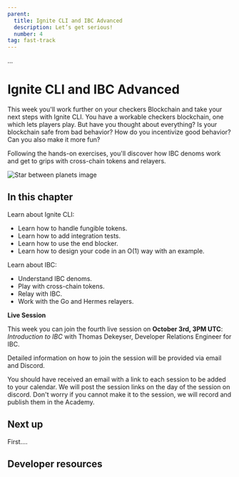 ```yaml
---
parent:
  title: Ignite CLI and IBC Advanced
  description: Let’s get serious!
  number: 4
tag: fast-track
---
```


<div class="tm-overline tm-rf-1 tm-lh-title tm-medium tm-muted">...</div>
<h1 class="mt-4 mb-6">Ignite CLI and IBC Advanced</h1>

This week you'll work further on your checkers Blockchain and take your next steps with Ignite CLI. You have a workable checkers blockchain, one which lets players play. But have you thought about everything? Is your blockchain safe from bad behavior? How do you incentivize good behavior? Can you also make it more fun?

Following the hands-on exercises, you'll discover how IBC denoms work and get to grips with cross-chain tokens and relayers.


![Star between planets image](/planet-collection.svg)

## In this chapter

<HighlightBox type="learning">

Learn about Ignite CLI:
* Learn how to handle fungible tokens.
* Learn how to add integration tests.
* Learn how to use the end blocker.
* Learn how to design your code in an O(1) way with an example.

Learn about IBC:
* Understand IBC denoms.
* Play with cross-chain tokens.
* Relay with IBC.
* Work with the Go and Hermes relayers.


</HighlightBox>

**Live Session**

This week you can join the fourth live session on **October 3rd, 3PM UTC**: _Introduction to IBC_ with Thomas Dekeyser, Developer Relations Engineer for IBC.

Detailed information on how to join the session will be provided via email and Discord.

You should have received an email with a link to each session to be added to your calendar. We will post the session links on the day of the session on discord. Don't worry if you cannot make it to the session, we will record and publish them in the Academy.


## Next up

First....

## Developer resources

<div v-for="resource in $themeConfig.resources">
  <Resource
    :title="resource.title"
    :description="resource.description"
    :links="resource.links"
    :image="resource.image"
    :large="true"
  />
  <br/>
</div>
